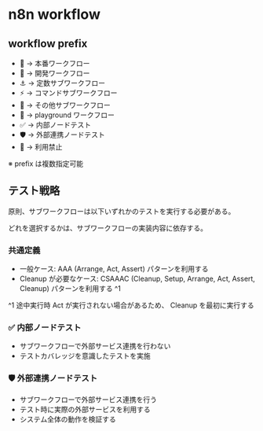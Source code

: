 # n8n workflow

## workflow prefix

- 🚀 -> 本番ワークフロー
- 🚧 -> 開発ワークフロー
- ⚓️ -> 定数サブワークフロー
- ⚡️ -> コマンドサブワークフロー
- 🧩 -> その他サブワークフロー
- 🎠 -> playground ワークフロー
- ✅ -> 内部ノードテスト
- 🛡️ -> 外部連携ノードテスト
- 🚫 -> 利用禁止

※ prefix は複数指定可能

## テスト戦略

原則、サブワークフローは以下いずれかのテストを実行する必要がある。

どれを選択するかは、サブワークフローの実装内容に依存する。

### 共通定義

- 一般ケース: AAA (Arrange, Act, Assert) パターンを利用する
- Cleanup が必要なケース: CSAAAC (Cleanup, Setup, Arrange, Act, Assert, Cleanup) パターンを利用する ^1

^1 途中実行時 Act が実行されない場合があるため、 Cleanup を最初に実行する

### ✅ 内部ノードテスト

- サブワークフローで外部サービス連携を行わない
- テストカバレッジを意識したテストを実施

### 🛡️ 外部連携ノードテスト

- サブワークフローで外部サービス連携を行う
- テスト時に実際の外部サービスを利用する
- システム全体の動作を検証する
